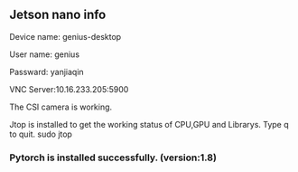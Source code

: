 ## Jetson nano info
Device name: genius-desktop

User name: genius

Passward: yanjiaqin

VNC Server:10.16.233.205:5900

The CSI camera is working.

Jtop is installed to get the working status of CPU,GPU and Librarys. Type q to quit.
sudo jtop

### Pytorch is installed successfully. (version:1.8)


